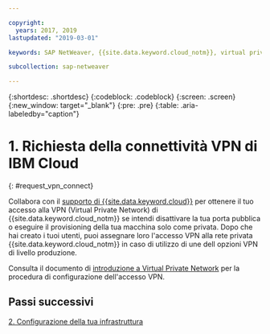 ```yaml
---

copyright:
  years: 2017, 2019
lastupdated: "2019-03-01"

keywords: SAP NetWeaver, {{site.data.keyword.cloud_notm}}, virtual private network, VPN

subcollection: sap-netweaver

---
```


{:shortdesc: .shortdesc}
{:codeblock: .codeblock}
{:screen: .screen}
{:new_window: target="_blank"}
{:pre: .pre}
{:table: .aria-labeledby="caption"}

# 1. Richiesta della connettività VPN di IBM Cloud
{: #request_vpn_connect}

Collabora con il [supporto di {{site.data.keyword.cloud}}](/docs/get-support?topic=get-support-getting-customer-support#getting-customer-support) per ottenere il tuo accesso alla VPN (Virtual Private Network) di {{site.data.keyword.cloud_notm}} se intendi disattivare la tua porta pubblica o eseguire il provisioning della tua macchina solo come privata. Dopo che hai creato i tuoi utenti, puoi assegnare loro l'accesso VPN alla rete privata {{site.data.keyword.cloud_notm}} in caso di utilizzo di une dell opzioni VPN di livello produzione.

Consulta il documento di [introduzione a Virtual Private Network](/docs/infrastructure/iaas-vpn?topic=VPN-gettingstarted-with-virtual-private-networking#gettingstarted-with-virtual-private-networking) per la procedura di configurazione dell'accesso VPN.

## Passi successivi

  [2. Configurazione della tua infrastruttura](/docs/infrastructure/sap-netweaver?topic=sap-netweaver-set_up_infrastructure#set_up_infrastructure)
